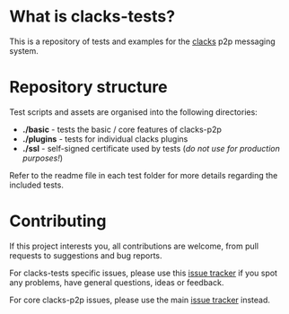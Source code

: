# What is clacks-tests?

This is a repository of tests and examples for the [clacks](https://github.com/AlexanderParker/clacks) p2p messaging system.

# Repository structure

Test scripts and assets are organised into the following directories:

* **./basic** - tests the basic / core features of clacks-p2p
* **./plugins** - tests for individual clacks plugins
* **./ssl** - self-signed certificate used by tests (*do not use for production purposes!*)

Refer to the readme file in each test folder for more details regarding the included tests.

# Contributing

If this project interests you, all contributions are welcome, from pull requests to suggestions and bug reports.

For clacks-tests specific issues, please use this [issue tracker](https://github.com/AlexanderParker/clacks-tests/issues) if you spot any problems, have general questions, ideas or feedback.

For core clacks-p2p issues, please use the main [issue tracker](https://github.com/AlexanderParker/clacks/issues) instead.